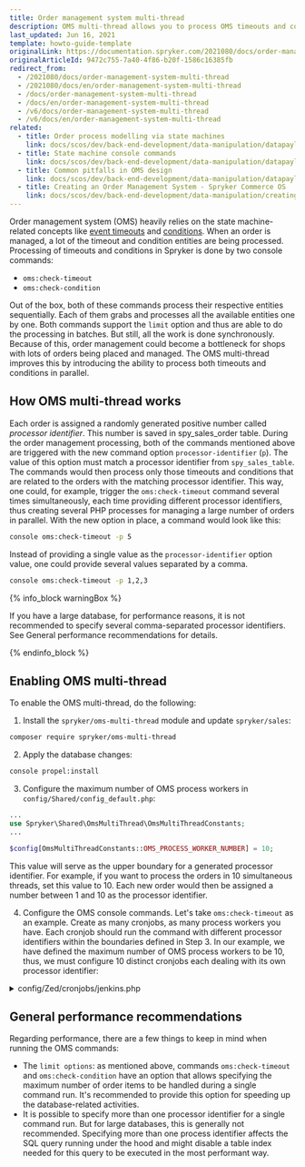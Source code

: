 ```yaml
---
title: Order management system multi-thread
description: OMS multi-thread allows you to process OMS timeouts and conditions in parallel. Learn how to enable it.
last_updated: Jun 16, 2021
template: howto-guide-template
originalLink: https://documentation.spryker.com/2021080/docs/order-management-system-multi-thread
originalArticleId: 9472c755-7a40-4f86-b20f-1586c16385fb
redirect_from:
  - /2021080/docs/order-management-system-multi-thread
  - /2021080/docs/en/order-management-system-multi-thread
  - /docs/order-management-system-multi-thread
  - /docs/en/order-management-system-multi-thread
  - /v6/docs/order-management-system-multi-thread
  - /v6/docs/en/order-management-system-multi-thread
related:
  - title: Order process modelling via state machines
    link: docs/scos/dev/back-end-development/data-manipulation/datapayload-conversion/state-machine/order-process-modelling-via-state-machines.html
  - title: State machine console commands
    link: docs/scos/dev/back-end-development/data-manipulation/datapayload-conversion/state-machine/state-machine-console-commands.html
  - title: Common pitfalls in OMS design
    link: docs/scos/dev/back-end-development/data-manipulation/datapayload-conversion/state-machine/common-pitfalls-in-oms-design.html
  - title: Creating an Order Management System - Spryker Commerce OS
    link: docs/scos/dev/back-end-development/data-manipulation/creating-an-order-management-system-spryker-commerce-os.html
---
```


Order management system (OMS) heavily relies on the state machine-related concepts like [event timeouts](/docs/scos/dev/best-practices/state-machine-cookbook/state-machine-cookbook-part-i-state-machine-fundamentals.html#timeout) and [conditions](/docs/scos/dev/best-practices/state-machine-cookbook/state-machine-cookbook-part-i-state-machine-fundamentals.html#conditions). When an order is managed, a lot of the timeout and condition entities are being processed. Processing of timeouts and conditions in Spryker is done by two console commands:

* `oms:check-timeout`
* `oms:check-condition`

Out of the box, both of these commands process their respective entities sequentially. Each of them grabs and processes all the available entities one by one. Both commands support the `limit` option and thus are able to do the processing in batches. But still, all the work is done synchronously. Because of this, order management could become a bottleneck for shops with lots of orders being placed and managed. The OMS multi-thread improves this by introducing the ability to process both timeouts and conditions in parallel.

## How OMS multi-thread works
Each order is assigned a randomly generated positive number called *processor identifier*. This number is saved in spy_sales_order table. During the order management processing, both of the commands mentioned above are triggered with the new command option `processor-identifier` (`p`). The value of this option must match a processor identifier from `spy_sales_table`. The commands would then process only those timeouts and conditions that are related to the orders with the matching processor identifier. This way, one could, for example, trigger the `oms:check-timeout` command several times simultaneously, each time providing different processor identifiers, thus creating several PHP processes for managing a large number of orders in parallel. With the new option in place, a command would look like this:

```bash
console oms:check-timeout -p 5
```
Instead of providing a single value as the `processor-identifier` option value, one could provide several values separated by a comma.

```bash
console oms:check-timeout -p 1,2,3
```
{% info_block warningBox %}

If you have a large database, for performance reasons, it is not recommended to specify several comma-separated processor identifiers. See General performance recommendations for details.

{% endinfo_block %}

## Enabling OMS multi-thread
To enable the OMS multi-thread, do the following:

1. Install the `spryker/oms-multi-thread` module and update `spryker/sales`:

```bash
composer require spryker/oms-multi-thread
```

2. Apply the database changes:
```bash
console propel:install
```
3. Configure the maximum number of OMS process workers in `config/Shared/config_default.php`:

```php
...
use Spryker\Shared\OmsMultiThread\OmsMultiThreadConstants;
...

$config[OmsMultiThreadConstants::OMS_PROCESS_WORKER_NUMBER] = 10;
```
This value will serve as the upper boundary for a generated processor identifier. For example, if you want to process the orders in 10 simultaneous threads, set this value to 10. Each new order would then be assigned a number between 1 and 10 as the processor identifier.

4. Configure the OMS console commands. Let's take `oms:check-timeout` as an example. Create as many cronjobs, as many process workers you have. Each cronjob should run the command with different processor identifiers within the boundaries defined in Step 3. In our example, we have defined the maximum number of OMS process workers to be 10, thus, we must configure 10 distinct cronjobs each dealing with its own processor identifier:

<details>
<summary markdown='span'>config/Zed/cronjobs/jenkins.php</summary>

```php
/* STATE MACHINE */
$jobs[] = [
    'name'     => 'check-statemachine-conditions',
    'command'  => '$PHP_BIN vendor/bin/console oms:check-condition -p 1',
    'schedule' => '*/10 * * * *',
    'enable'   => true,
    'run_on_non_production' => true,
    'stores'   => $allStores,
];

$jobs[] = [
    'name'     => 'check-statemachine-conditions',
    'command'  => '$PHP_BIN vendor/bin/console oms:check-condition -p 2',
    'schedule' => '*/10 * * * *',
    'enable'   => true,
    'run_on_non_production' => true,
    'stores'   => $allStores,
];

...

$jobs[] = [
    'name'     => 'check-statemachine-conditions',
    'command'  => '$PHP_BIN vendor/bin/console oms:check-condition -p 10',
    'schedule' => '*/10 * * * *',
    'enable'   => true,
    'run_on_non_production' => true,
    'stores'   => $allStores,
];
```
</details>

## General performance recommendations
Regarding performance, there are a few things to keep in mind when running the OMS commands:

* The `limit options`: as mentioned above, commands `oms:check-timeout` and `oms:check-condition` have an option that allows specifying the maximum number of order items to be handled during a single command run. It's recommended to provide this option for speeding up the database-related activities.
* It is possible to specify more than one processor identifier for a single command run. But for large databases, this is generally not recommended. Specifying more than one process identifier affects the SQL query running under the hood and might disable a table index needed for this query to be executed in the most performant way.
